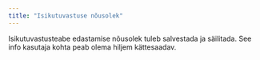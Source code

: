 ```yaml
---
title: "Isikutuvastuse nõusolek"
---
```

Isikutuvastusteabe edastamise nõusolek tuleb salvestada ja säilitada. See info
kasutaja kohta peab olema hiljem kättesaadav.
